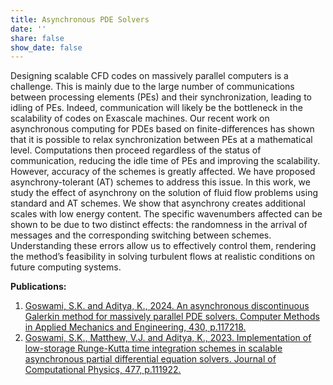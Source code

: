 ```yaml
---
title: Asynchronous PDE Solvers
date: ''
share: false
show_date: false
---
```


Designing scalable CFD codes on massively parallel computers is a challenge. This is mainly due to the large number of communications between processing elements (PEs) and their synchronization, leading to idling of PEs. Indeed, communication will likely be the bottleneck in the scalability of codes on Exascale machines. Our recent work on asynchronous computing for PDEs based on finite-differences has shown that it is possible to relax synchronization between PEs at a mathematical level. Computations then proceed regardless of the status of communication, reducing the idle time of PEs and improving the scalability. However, accuracy of the schemes is greatly affected. We have proposed asynchrony-tolerant (AT) schemes to address this issue. In this work, we study the effect of asynchrony on the solution of fluid flow problems using standard and AT schemes. We show that asynchrony creates additional scales with low energy content. The specific wavenumbers affected can be shown to be due to two distinct effects: the randomness in the arrival of messages and the corresponding switching between schemes. Understanding these errors allow us to effectively control them, rendering the method’s feasibility in solving turbulent flows at realistic conditions on future computing systems.

**Publications:**
1) [Goswami, S.K. and Aditya, K., 2024. An asynchronous discontinuous Galerkin method for massively parallel PDE solvers. Computer Methods in Applied Mechanics and Engineering, 430, p.117218.](https://www.sciencedirect.com/science/article/pii/S0045782524004742)
2) [Goswami, S.K., Matthew, V.J. and Aditya, K., 2023. Implementation of low-storage Runge-Kutta time integration schemes in scalable asynchronous partial differential equation solvers. Journal of Computational Physics, 477, p.111922.](https://www.sciencedirect.com/science/article/pii/S0021999123000177)
